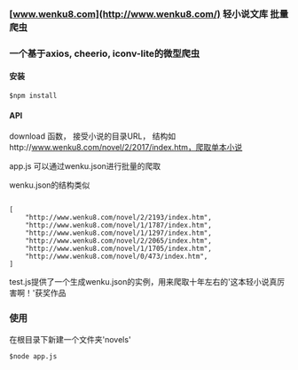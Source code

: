 ### [www.wenku8.com](http://www.wenku8.com/) 轻小说文库 批量爬虫

### 一个基于axios, cheerio, iconv-lite的微型爬虫

#### 安装

```
$npm install
```

#### API



download 函数， 接受小说的目录URL， 结构如http://www.wenku8.com/novel/2/2017/index.htm，爬取单本小说



app.js 可以通过wenku.json进行批量的爬取



wenku.json的结构类似

```

[
    "http://www.wenku8.com/novel/2/2193/index.htm",
    "http://www.wenku8.com/novel/1/1787/index.htm",
    "http://www.wenku8.com/novel/1/1297/index.htm",
    "http://www.wenku8.com/novel/2/2065/index.htm",
    "http://www.wenku8.com/novel/1/1705/index.htm",
    "http://www.wenku8.com/novel/0/473/index.htm",
]

```

test.js提供了一个生成wenku.json的实例，用来爬取十年左右的'这本轻小说真厉害啊！'获奖作品

### 使用
在根目录下新建一个文件夹'novels'
```
$node app.js
```






